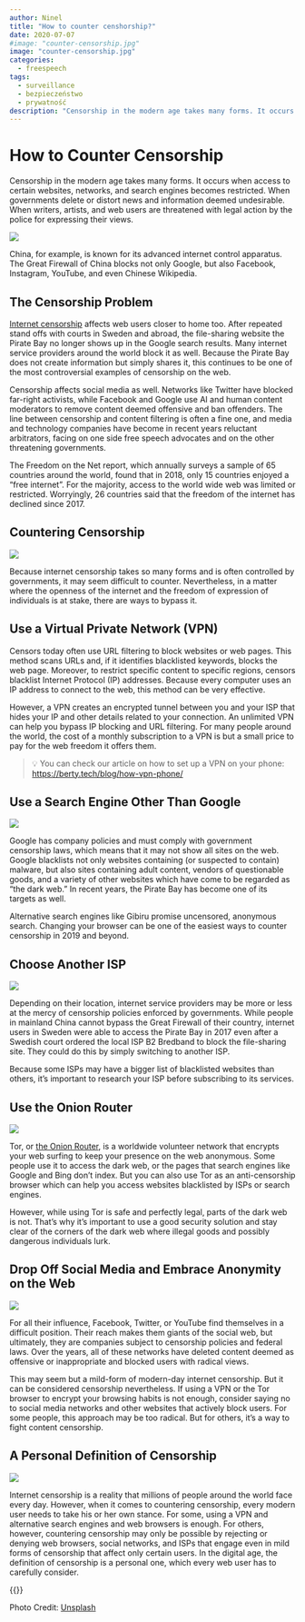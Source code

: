 ```yaml
---
author: Ninel
title: "How to counter censhorship?"
date: 2020-07-07
#image: "counter-censorship.jpg"
image: "counter-censorship.jpg"
categories:
  - freespeech
tags:
  - surveillance
  - bezpieczeństwo
  - prywatność
description: "Censorship in the modern age takes many forms. It occurs when access to certain websites, networks, and search engines becomes restricted. When governments delete or distort news and information deemed undesirable. When writers, artists, and web users are threatened with legal action by the police for expressing their views."
---
```


# How to Counter Censorship

Censorship in the modern age takes many forms. It occurs when access to certain websites, networks, and search engines becomes restricted. When governments delete or distort news and information deemed undesirable. When writers, artists, and web users are threatened with legal action by the police for expressing their views.

![](https://i.imgur.com/2GPt0Ss.jpg)



China, for example, is known for its advanced internet control apparatus. The Great Firewall of China blocks not only Google, but also Facebook, Instagram, YouTube, and even Chinese Wikipedia.

## The Censorship Problem
[Internet censorship](https://en.wikipedia.org/wiki/Internet_censorship#:~:text=Internet%20censorship%20is%20the%20control,or%20on%20their%20own%20initiative.) affects web users closer to home too. After repeated stand offs with courts in Sweden and abroad, the file-sharing website the Pirate Bay no longer shows up in the Google search results. Many internet service providers around the world block it as well. Because the Pirate Bay does not create information but simply shares it, this continues to be one of the most controversial examples of censorship on the web.

Censorship affects social media as well. Networks like Twitter have blocked far-right activists, while Facebook and Google use AI and human content moderators to remove content deemed offensive and ban offenders. The line between censorship and content filtering is often a fine one, and media and technology companies have become in recent years reluctant arbitrators, facing on one side free speech advocates and on the other threatening governments.

The Freedom on the Net report, which annually surveys a sample of 65 countries around the world, found that in 2018, only 15 countries enjoyed a “free internet”. For the majority, access to the world wide web was limited or restricted. Worryingly, 26 countries said that the freedom of the internet has declined since 2017.

## Countering Censorship

![](https://i.imgur.com/M4ZY1O9.jpg)


Because internet censorship takes so many forms and is often controlled by governments, it may seem difficult to counter. Nevertheless, in a matter where the openness of the internet and the freedom of expression of individuals is at stake, there are ways to bypass it.

## Use a Virtual Private Network (VPN)
Censors today often use URL filtering to block websites or web pages. This method scans URLs and, if it identifies blacklisted keywords, blocks the web page. Moreover, to restrict specific content to specific regions, censors blacklist Internet Protocol (IP) addresses. Because every computer uses an IP address to connect to the web, this method can be very effective.

However, a VPN creates an encrypted tunnel between you and your ISP that hides your IP and other details related to your connection. An unlimited VPN can help you bypass IP blocking and URL filtering. For many people around the world, the cost of a monthly subscription to a VPN is but a small price to pay for the web freedom it offers them.

> 💡 You can check our article on how to set up a VPN on your phone: https://berty.tech/blog/how-vpn-phone/

## Use a Search Engine Other Than Google

![](https://i.imgur.com/NahWVmZ.jpg)

Google has company policies and must comply with government censorship laws, which means that it may not show all sites on the web. Google blacklists not only websites containing (or suspected to contain) malware, but also sites containing adult content, vendors of questionable goods, and a variety of other websites which have come to be regarded as “the dark web.” In recent years, the Pirate Bay has become one of its targets as well.

Alternative search engines like Gibiru promise uncensored, anonymous search. Changing your browser can be one of the easiest ways to counter censorship in 2019 and beyond.

## Choose Another ISP

![](https://i.imgur.com/6ZIt7Vs.jpg)


Depending on their location, internet service providers may be more or less at the mercy of censorship policies enforced by governments. While people in mainland China cannot bypass the Great Firewall of their country, internet users in Sweden were able to access the Pirate Bay in 2017 even after a Swedish court ordered the local ISP B2 Bredband to block the file-sharing site. They could do this by simply switching to another ISP.

Because some ISPs may have a bigger list of blacklisted websites than others, it’s important to research your ISP before subscribing to its services.

## Use the Onion Router

![](https://i.imgur.com/dvSo5qd.jpg)


Tor, or [the Onion Router](https://www.torproject.org/), is a worldwide volunteer network that encrypts your web surfing to keep your presence on the web anonymous. Some people use it to access the dark web, or the pages that search engines like Google and Bing don’t index. But you can also use Tor as an anti-censorship browser which can help you access websites blacklisted by ISPs or search engines.

However, while using Tor is safe and perfectly legal, parts of the dark web is not. That’s why it’s important to use a good security solution and stay clear of the corners of the dark web where illegal goods and possibly dangerous individuals lurk.

## Drop Off Social Media and Embrace Anonymity on the Web

![](https://i.imgur.com/K2zat89.jpg)

For all their influence, Facebook, Twitter, or YouTube find themselves in a difficult position. Their reach makes them giants of the social web, but ultimately, they are companies subject to censorship policies and federal laws. Over the years, all of these networks have deleted content deemed as offensive or inappropriate and blocked users with radical views.

This may seem but a mild-form of modern-day internet censorship. But it can be considered censorship nevertheless. If using a VPN or the Tor browser to encrypt your browsing habits is not enough, consider saying no to social media networks and other websites that actively block users. For some people, this approach may be too radical. But for others, it’s a way to fight content censorship.

## A Personal Definition of Censorship


![](https://i.imgur.com/a28D83S.jpg)

Internet censorship is a reality that millions of people around the world face every day. However, when it comes to countering censorship, every modern user needs to take his or her own stance. For some, using a VPN and alternative search engines and web browsers is enough. For others, however, countering censorship may only be possible by rejecting or denying web browsers, social networks, and ISPs that engage even in mild forms of censorship that affect only certain users. In the digital age, the definition of censorship is a personal one, which every web user has to carefully consider.



 {{<tweet id="1276140407190179853">}}

Photo Credit: [Unsplash](https://unsplash.com/) 
